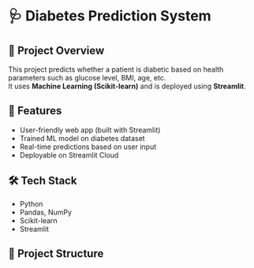 # 🩺 Diabetes Prediction System

## 📌 Project Overview
This project predicts whether a patient is diabetic based on health parameters such as glucose level, BMI, age, etc.  
It uses **Machine Learning (Scikit-learn)** and is deployed using **Streamlit**.

## 🚀 Features
- User-friendly web app (built with Streamlit)
- Trained ML model on diabetes dataset
- Real-time predictions based on user input
- Deployable on Streamlit Cloud

## 🛠️ Tech Stack
- Python
- Pandas, NumPy
- Scikit-learn
- Streamlit

## 📂 Project Structure
